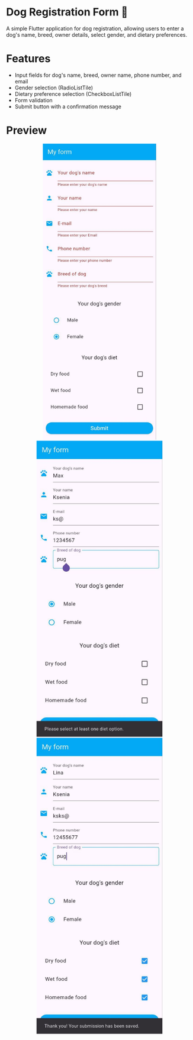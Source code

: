 # Dog Registration Form 🐶  

A simple Flutter application for dog registration, allowing users to enter a dog's name, breed, owner details, select gender, and dietary preferences.  

# Features  
- Input fields for dog's name, breed, owner name, phone number, and email  
- Gender selection (RadioListTile)  
- Dietary preference selection (CheckboxListTile)  
- Form validation  
- Submit button with a confirmation message
 
# Preview

<p align="center">
  <img src="assets/images/form1.jpg" height="800" />
  <img src="assets/images/form2.jpg" height="800" />
  <img src="assets/images/form3.jpg" height="800" />
</p>
